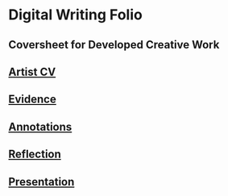 # Digital Writing Folio
## Coversheet for Developed Creative Work 
## <a href="https://github.com/larajscuri/digitalwritingrep/blob/main/artist-CV.md">Artist CV</a>
## <a href="">Evidence</a>
## <a href="https://github.com/larajscuri/digitalwritingrep/blob/main/digital%20writing%20folio%3A%20annotation.md">Annotations</a>
## <a href="https://github.com/larajscuri/digitalwritingrep/blob/main/digital%20writing%20folio%3A%20reflections.md">Reflection</a>
## <a href="): https://larajscuri.github.io/house-on-the-hill/">Presentation</a>
